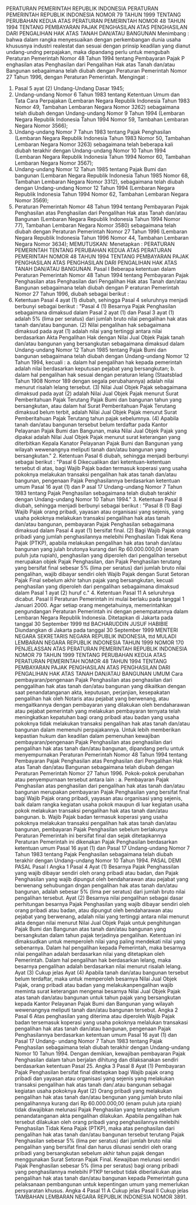  PERATURAN PEMERINTAH REPUBLIK INDONESIA PERATURAN PEMERINTAH REPUBLIK INDONESIA NOMOR 79 TAHUN 1999 TENTANG PERUBAHAN KEDUA ATAS PERATURAN PEMERINTAH NOMOR 48 TAHUN 1994 TENTANG PEMBAYARAN PAJAK PENGHASILAN ATAS PENGHASILAN DARI PENGALIHAN HAK ATAS TANAH DAN/ATAU BANGUNAN
Menimbang :
 bahwa dalam rangka menyesuaikan dengan perkembangan dunia usaha khususnya industri realestat dan sesuai dengan prinsip keadilan yang dianut undang-undng perpajakan, maka dipandang perlu untuk mengubah Peraturan Pemerintah Nomor 48 Tahun 1994 tentang Pembayaran Pajak P enghasilan atas Penghasilan dari Pengalihan Hak atas Tanah dan/atau Bangunan sebagaimana telah diubah dengan Peraturan Pemerintah Nomor 27 Tahun 1996, dengan Peraturan Pemerintah.
Mengingat :

1. Pasal 5 ayat (2) Undang-Undang Dasar 1945;
2. Undang-undang Nomor 6 Tahun 1983 tentang Ketentuan Umum dan Tata Cara Perpajakan (Lembaran Negara Republik Indonesia Tahun 1983 Nomor 49, Tambahan Lembaran Negara Nomor 3262) sebagaimana telah diubah dengan Undang-undang Nomor 9 Tahun 1994 (Lembaran Negara Republik Indonesia Tahun 1994 Nomor 59, Tambahan Lembaran Negara Nomor 3566);
3. Undang-undang Nomor 7 Tahun 1983 tentang Pajak Penghasilan (Lembaran Negara Republik Indonesia Tahun 1983 Nomor 50, Tambahan Lembaran Negara Nomor 3263) sebagaimana telah beberapa kali diubah terakhir dengan Undang-undang Nomor 10 Tahun 1994 (Lembaran Negara Republik Indonesia Tahun 1994 Nomor 60, Tambahan Lembaran Negara Nomor 3567);
4. Undang-undang Nomor 12 Tahun 1985 tentang Pajak Bumi dan bangunan (Lembaran Negara Republik Indonesia Tahun 1985 Nomor 68, Tambahan Lembaran Negara Nomor 3312), sebagaimana telah diubah dengan Undang-undang Nomor 12 Tahun 1994 (Lembaran Negara Republik Indonesia Tahun 1994 Nomor 62, Tambahan Lembaran Negara Nomor 3569);
5. Peraturan Pemerintah Nomor 48 Tahun 1994 tentang Pembayaran Pajak Penghasilan atas Penghasilan dari Pengalihan Hak atas Tanah dan/atau Bangunan (Lembaran Negara Republik Indonesia Tahun 1994 Nomor 77), Tambahan Lembaran Negara Nomor 3580) sebagaimana telah diubah dengan Peraturan Pemerintah Nomor 27 Tahun 1996 (Lembaran Negara Republik Indonesia Tahun 1996 Nomor 44, Tambahan Lembaran Negara Nomor 3634);
MEMUTUSKAN:
 Menetapkan : PERATURAN PEMERINTAH TENTANG PERUBAHAN KEDUA ATAS PERATURAN PEMERINTAH NOMOR 48 TAHUN 1994 TENTANG PEMBAYARAN PAJAK PENGHASILAN ATAS PENGHASILAN DARI PENGALIHAN HAK ATAS TANAH DAN/ATAU BANGUNAN.
Pasal I
Beberapa ketentuan dalam Peraturan Pemerintah Nomor 48 Tahun 1994 tentang Pembayaran Pajak Penghasilan atas Penghasilan dari Pengalihan Hak atas Tanah dan/atau Bangunan sebagaimana telah diubah dengan P eraturan Pemerintah Nomor 27 Tahun 1996, diubah sebagai berikut :
1. Ketentuan Pasal 4 ayat (1) diubah, sehingga Pasal 4 seluruhnya menjadi berbunyi sebagai berikut : "Pasal 4 (1) Besarnya Pajak Penghasilan sebagaimana dimaksud dalam Pasal 2 ayat (1) dan Pasal 3 ayat (1) adalah 5% (lima per seratus) dari jumlah bruto nilai pengalihan hak atas tanah dan/atau bangunan.
(2) Nilai pengalihan hak sebagaimana dimaksud pada ayat (1) adalah nilai yang tertinggi antara nilai berdasarkan Akta Pengalihan Hak dengan Nilai Jual Objek Pajak tanah dan/atau bangunan yang bersangkutan sebagaimana dimaksud dalam Undang-undang Nomor 12 Tahun 1985 tentang Pajak Bumi dan bangunan sebagaimana telah diubah dengan Undang-undang Nomor 12 Tahun 1994, kecuali :
a. dalam hal pengalihan hak kepada pemerintah adalah nilai berdasarkan keputusan pejabat yang bersangkutan;
b. dalam hal pengalihan hak sesuai dengan peraturan lelang (Staatsblad Tahun 1908 Nomor 189 dengan segala perubahannya) adalah nilai menurut risalah lelang tersebut.
(3) Nilai Jual Objek Pajak sebagaimana dimaksud pada ayat (2) adalah Nilai Jual Objek Pajak menurut Surat Pemberitahuan Pajak Terutang Pajak Bumi dan bangunan tahun yang bersangkutan, atau dalam hal Surat Pemberitahuan Pajak Terutang dimaksud belum terbit, adalah Nilai Jual Objek Pajak menurut Surat Pemberitahuan Pajak Terutang tahun pajak sebelumnya.
(4) Apabila tanah dan/atau bangunan tersebut belum terdaftar pada Kantor Pelayanan Pajak Bumi dan Bangunan, maka Nilai Jual Objek Pajak yang dipakai adalah Nilai Jual Objek Pajak menurut surat keterangan yang diterbitkan Kepala Kanator Pelayanan Pajak Bumi dan Bangunan yang wilayah wewenangnya meliputi tanah dan/atau bangunan yang bersangkutan." 2. Ketentuan Pasal 6 diubah, sehingga menjadi berbunyi sebagai berikut : "Pasal 6 Dikecualikan dari ketentuan-ketentuan tersebut di atas, bagi Wajib Pajak badan termasuk koperasi yang usaha pokoknya melakukan transaksi pengalihan hak atas tanah dan/atau bangunan, pengenaan Pajak Penghasilannya berdasarkan ketentuan umum Pasal 16 ayat (1) dan P asal 17 Undang-undang Nomor 7 Tahun 1983 tentang Pajak Penghasilan sebagaimana telah diubah terakhir dengan Undang-undang Nomor 10 Tahun 1994." 3. Ketentuan Pasal 8 diubah, sehingga menjadi berbunyi sebagai berikut : "Pasal 8 (1) Bagi Wajib Pajak orang pribadi, yayasan atau organisasi yang sejenis, yang usaha pokoknya melakukan transaksi pengalihan hak atas tanah dan/atau bangunan, pembayaran Pajak Penghasilan sebagaimana dimaksud dalam Pasal 4 ayat (1) bersifat final.
(2) Bagi Wajib Pajak orang pribadi yang jumlah penghasilannya melebihi Penghasilan Tidak Kena Pajak (PTKP), apabila melakukan pengalihan hak atas tanah dan/atau bangunan yang julah brutonya kurang dari Rp 60.000.000,00 (enam puluh juta rupiah), penghasilan yang diperoleh dari pengalihan tersebut merupakan objek Pajak Penghasilan, dan Pajak Penghasilan terutang yang bersifat final sebesar 5% (lima per seratus) dari jumlah bruto nilai pengalihan, wajib dibayar sendiri oleh Wajib Pajak dengan Surat Setoran Pajak Final sebelum akhir tahun pajak yang bersangkutan, kecuali penghasilan yang diperoleh dari pengalihan sebagaimana dimaksud dalam Pasal 1 ayat (2) huruf c." 4. Ketentuan Pasal 11 A seluruhnya dicabut.
Pasal II
Peraturan Pemerintah ini mulai berlaku pada tanggal 1 Januari 2000.
Agar setiap orang mengetahuinya, memerintahkan pengundangan Peraturan Pemerintah ini dengan penempatannya dalam Lembaran Negara Republik Indonesia. Ditetapkan di Jakarta pada tanggal 30 September 1999 ttd BACHARUDDIN JUSUF HABIBIE Diundangkan di Jakarta pada tanggal 30 September 1999 MENTERI NEGARA SEKRETARIS NEGARA REPUBLIK INDONESIA, ttd MULADI LEMBARAN NEGARA REPUBLIK INDONESIA TAHUN 1999 NOMOR 170 PENJELASSAN ATAS PERATURAN PEMERINTAH REPUBLIK INDONESIA NOMOR 79 TAHUN 1999 TENTANG PERUBAHAN KEDUA ATAS PERATURAN PEMERINTAH NOMOR 48 TAHUN 1994 TENTANG PEMBAYARAN PAJAK PENGHASILAN ATAS PENGHASILAN DARI PENGALIHAN HAK ATAS TANAH DAN/ATAU BANGUNAN UMUM Cara pembayaran/pengenaan Pajak Penghasilan atas penghasilan dari penggalihan hak atas tanah dan/atau bangunan yang dikaitkan dengan saat penandatanganan akta, keputusan, perjanjian, kesepakatan pengalihan hak oleh Notaris atau pejabat yang berwenang, atau mengaitkannya dengan pembayaran yang dilakukan oleh bendaharawan atau pejabat pemerintah yang melakukan pembayaran ternyata telah meningkatkan kepatuhan bagi orang pribadi atau badan yang usaha pokoknya tidak melakukan transaksi pengalihan hak atas tanah dan/atau bangunan dalam memenuhi perpajakannya. Untuk lebih memberikan kepastian hukum dan keadilan dalam pemenuhan kewajiban pembayaran/pengenaan Pajak Penghasilan atas penghasilan dari pengalihan hak atas tanah dan/atau bangunan, dipandang perlu untuk menyempurnakan Peraturan Pemerintah Nomor 48 Tahun 1994 tentang Pembayaran Pajak Penghasilan atas Penghasilan dari Pengalihan Hak atas Tanah dan/atau Bangunan sebagaimana telah diubah dengan Peraturan Pemerintah Nomor 27 Tahun 1996. Pokok-pokok perubahan atau penyempurnaan tersebut antara lain :
a. Pembayaran Pajak Penghasilan atas penghasilan dari pengalihan hak atas tanah dan/atau bangunan merupakan pembayaran Pajak Penghasilan yang bersifat final bagi Wajib Pajak orang pribadi, yayasan atau organisasi yang sejenis, baik dalam rangka kegiatan usaha pokok maupun di luar kegiatan usaha pokok melakukan transaksi pengalihan hak atas tanah dan/atau bangunan.
b. Wajib Pajak badan termasuk koperasi yang usaha pokoknya melakukan transaksi pengalihan hak atas tanah dan/atau bangunan, pembayaran Pajak Penghasilan sebelum berlakunya Peraturan Pemerintah ini bersifat final dan sejak ditetapkannya Peraturan Pemerintah ini dikenakan Pajak Penghasilan berdasarkan ketentuan umum Pasal 16 ayat (1) dan Pasal 17 Undang-undang Nomor 7 Tahun 1983 tentang Pajak Penghasilan sebagaimana telah diubah terakhir dengan Undang-undang Nomor 10 Tahun 1994. PASAL DEMI PASAL
Pasal I
Angka 1
Pasal 4
Ayat (1) Besarnya Pajak Penghassilan yang wajib dibayar sendiri oleh orang pribadi atau badan, dan Pajak Penghasilan yang wajib dipungut oleh bendaharawan atau pejabat yang berwenang sehubungan dngan pengalihan hak atas tanah dan/atau bangunan, adalah sebesar 5% (lima per seratus) dari jumlah bruto nilai pengalihan tersebut. Ayat (2) Besarnya nilai pengalihan sebagai dasar perhitungan besarnya Pajak Penghasilan yang wajib dibayar sendiri oleh orang pribadi atau badan, atau dipungut oleh bendaharawan atau pejabat yang berwenang, adalah nilai yang tertinggi antara nilai menurut akta dengan nilai menurut Nilai Jual Objek Pajak untuk penghitungan Pajak Bumi dan Bangunan atas tanah dan/atau bangunan yang bersangkutan dalam tahun pajak terjadinya pengalihan. Ketentuan ini dimaksudkan untuk memperoleh nilai yang paling mendekati nilai yang sebenarnya. Dalam hal pengalihan kepada Pemerintah, maka besarnya nilai pengalihan adalah berdasarkan nilai yang ditetapkan oleh Pemerintah. Dalam hal pengalihan hak berdasarkan lelang, maka besarnya pengalihan adalah berdasarkan nilai menurut risalah lelang. Ayat (3) Cukup jelas Ayat (4) Apabila tanah dan/atau bangunan tersebut belum terdaftar, maka untuk memperoleh besarnya Nilai Jual Objek Pajak, orang pribadi atau badan yang melakukanpengalihan wajib meminta surat keterangan mengenai besarnya Nilai Jual Objek Pajak atas tanah dan/atau bangunan untuk tahun pajak yang bersangkutan kepada Kantor Pelayanan Pajak Bumi dan Bangunan yang wilayah wewenangnya meliputi tanah dan/atau bangunan tersebut. Angka 2
Pasal 6
Atas penghasilan yang diterima atau diperoleh Wajib Pajak badan tersemasuk koperasi yang usaha pokoknya melalukan transakasi pengalihan hak atas tanah dan/atau bangunan, pengenaan Pajak Penghasilannya berdasarkan ketentuan umum Pasal 16 ayat (1) dan Pasal 17 Undang- undang Nomor 7 Tahun 1983 tentang Pajak Penghasilan sebagaimana telah diubah terakhir dengan Undang-undang Nomor 10 Tahun 1994. Dengan demikian, kewajiban pembayaran Pajak Penghasilan dalam tahun berjalan dihitung dan dilaksanakan sendiri berdasarkan ketentuan Pasal 25. Angka 3
Pasal 8
Ayat (1) Pembayaran Pajak Penghasilan bersifat final ditetapkan bagi Wajib pajak orang pribadi dan yayasan atau organisasi yang sejenis yang melakukan transaksi pengalihan hak atas tanah dan/.atau bangunan sebagai kegiatan usaha pokoknya Ayat (2) Orang pribadi yang melakukan pengalihan hak atas tanah dan/atau bengunan yang jumlah bruto nilai pengalihannya kurang dari Rp 60.000.000,00 (enam puluh juta rpiah) tidak diwajibkan melunasi Pajak Penghasilan yang terutang sebelum penandatanganan akta pengalihan dilakukan. Apabila pengalihan hak tersebut dilakukan oleh orang pribadi yang penghasilannya melebihi Penghasilan Tidak Kena Pajak (PTKP), maka atas penghasilan dari pengalihan hak atas tanah dan/atau bangunan tersebut terutang Pajak Penghasilan sebesar 5% (lima per seratus) dari jumlah bruto nilai pengalihan yang bersifat final dan harus dilunasi sendiri oleh orang pribadi yang bersangkutan sebelum akhir tahun pajak dengan menggunakan Surat Setoran Pajak Final. Kewajiban melunasi sendiri Pajak Penghasilan sebesar 5% (lima per seratus) bagi orang pribadi yang penghasilannya melebihi PTKP tersebut tidak diberlakukan atas pengalihan hak atas tanah dan/atau bangunan kepada Pemerintah guna pelaksanaan pembangunan untuk kepentingan umum yang memerlukan persyaratan khusus. Angka 4 Pasal 11 A Cukup jelas
Pasal II
Cukup jelas TAMBAHAN LEMBARAN NEGARA REPUBLIK INDONESIA NOMOR 3891.